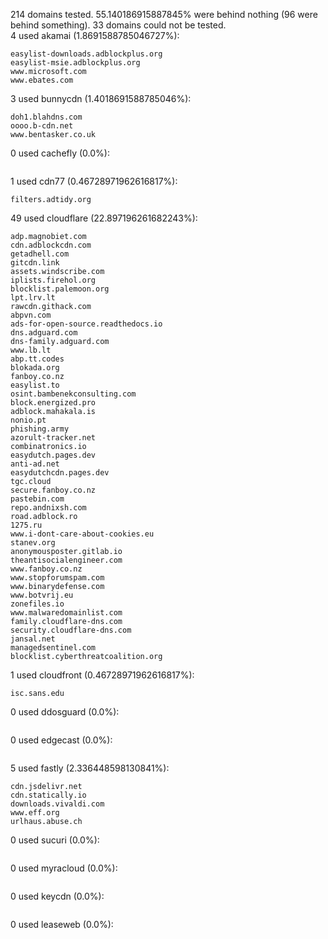 214 domains tested. 55.140186915887845% were behind nothing (96 were behind something). 33 domains could not be tested.<br>
4 used akamai (1.8691588785046727%):
```
easylist-downloads.adblockplus.org
easylist-msie.adblockplus.org
www.microsoft.com
www.ebates.com
```

3 used bunnycdn (1.4018691588785046%):
```
doh1.blahdns.com
oooo.b-cdn.net
www.bentasker.co.uk
```

0 used cachefly (0.0%):
```

```

1 used cdn77 (0.46728971962616817%):
```
filters.adtidy.org
```

49 used cloudflare (22.897196261682243%):
```
adp.magnobiet.com
cdn.adblockcdn.com
getadhell.com
gitcdn.link
assets.windscribe.com
iplists.firehol.org
blocklist.palemoon.org
lpt.lrv.lt
rawcdn.githack.com
abpvn.com
ads-for-open-source.readthedocs.io
dns.adguard.com
dns-family.adguard.com
www.lb.lt
abp.tt.codes
blokada.org
fanboy.co.nz
easylist.to
osint.bambenekconsulting.com
block.energized.pro
adblock.mahakala.is
nonio.pt
phishing.army
azorult-tracker.net
combinatronics.io
easydutch.pages.dev
anti-ad.net
easydutchcdn.pages.dev
tgc.cloud
secure.fanboy.co.nz
pastebin.com
repo.andnixsh.com
road.adblock.ro
1275.ru
www.i-dont-care-about-cookies.eu
stanev.org
anonymousposter.gitlab.io
theantisocialengineer.com
www.fanboy.co.nz
www.stopforumspam.com
www.binarydefense.com
www.botvrij.eu
zonefiles.io
www.malwaredomainlist.com
family.cloudflare-dns.com
security.cloudflare-dns.com
jansal.net
managedsentinel.com
blocklist.cyberthreatcoalition.org
```

1 used cloudfront (0.46728971962616817%):
```
isc.sans.edu
```

0 used ddosguard (0.0%):
```

```

0 used edgecast (0.0%):
```

```

5 used fastly (2.336448598130841%):
```
cdn.jsdelivr.net
cdn.statically.io
downloads.vivaldi.com
www.eff.org
urlhaus.abuse.ch
```

0 used sucuri (0.0%):
```

```

0 used myracloud (0.0%):
```

```

0 used keycdn (0.0%):
```

```

0 used leaseweb (0.0%):
```

```

